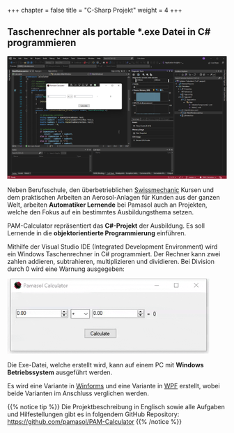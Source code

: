 +++
chapter = false
title = "C-Sharp Projekt"
weight = 4
+++

## Taschenrechner als portable *.exe Datei in C# programmieren

![Visual Studio 2022](images/visual-studio-2022-pam-calculator.de.png)

Neben Berufsschule, den überbetrieblichen [Swissmechanic](https://www.swissmechanic.ch/) Kursen und dem praktischen Arbeiten an Aerosol-Anlagen für Kunden aus der ganzen Welt, arbeiten **Automatiker Lernende** bei Pamasol auch an Projekten, welche den Fokus auf ein bestimmtes Ausbildungsthema setzen.

PAM-Calculator repräsentiert das **C#-Projekt** der Ausbildung. Es soll Lernende in die **objektorientierte Programmierung** einführen.

Mithilfe der Visual Studio IDE (Integrated Development Environment) wird ein Windows Taschenrechner in C# programmiert. Der Rechner kann zwei zahlen addieren, subtrahieren, multiplizieren und dividieren. Bei Division durch 0 wird eine Warnung ausgegeben:

![WinForms Demo](images/pam-calculator_winforms_demo.de.gif)

Die Exe-Datei, welche erstellt wird, kann auf einem PC mit **Windows Betriebssystem** ausgeführt werden.

Es wird eine Variante in [Winforms](https://de.wikipedia.org/wiki/Windows_Forms) und eine Variante in [WPF](https://de.wikipedia.org/wiki/Windows_Presentation_Foundation) erstellt, wobei beide Varianten im Anschluss verglichen werden.

{{% notice tip %}}
Die Projektbeschreibung in Englisch sowie alle Aufgaben und Hilfestellungen gibt es in folgendem GitHub Repository: https://github.com/pamasol/PAM-Calculator
{{% /notice %}}
